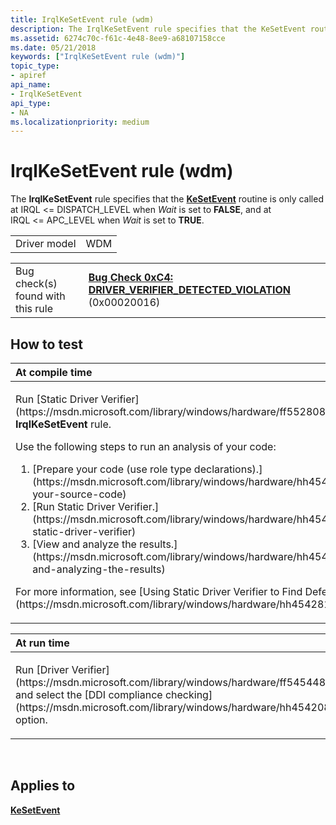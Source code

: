 ```yaml
---
title: IrqlKeSetEvent rule (wdm)
description: The IrqlKeSetEvent rule specifies that the KeSetEvent routine is only called at IRQL�  DISPATCH\_LEVEL when Wait is set to FALSE, and at IRQL�  APC\_LEVEL when Wait is set to TRUE.
ms.assetid: 6274c70c-f61c-4e48-8ee9-a68107158cce
ms.date: 05/21/2018
keywords: ["IrqlKeSetEvent rule (wdm)"]
topic_type:
- apiref
api_name:
- IrqlKeSetEvent
api_type:
- NA
ms.localizationpriority: medium
---
```


# IrqlKeSetEvent rule (wdm)


The **IrqlKeSetEvent** rule specifies that the [**KeSetEvent**](https://msdn.microsoft.com/library/windows/hardware/ff553253) routine is only called at IRQL &lt;= DISPATCH\_LEVEL when *Wait* is set to **FALSE**, and at IRQL &lt;= APC\_LEVEL when *Wait* is set to **TRUE**.

|              |     |
|--------------|-----|
| Driver model | WDM |

|                                   |                                                                                                                                       |
|-----------------------------------|---------------------------------------------------------------------------------------------------------------------------------------|
| Bug check(s) found with this rule | [**Bug Check 0xC4: DRIVER\_VERIFIER\_DETECTED\_VIOLATION**](https://msdn.microsoft.com/library/windows/hardware/ff560187) (0x00020016) |

How to test
-----------

<table>
<colgroup>
<col width="100%" />
</colgroup>
<thead>
<tr class="header">
<th align="left">At compile time</th>
</tr>
</thead>
<tbody>
<tr class="odd">
<td align="left"><p>Run [Static Driver Verifier](https://msdn.microsoft.com/library/windows/hardware/ff552808) and specify the <strong>IrqlKeSetEvent</strong> rule.</p>
Use the following steps to run an analysis of your code:
<ol>
<li>[Prepare your code (use role type declarations).](https://msdn.microsoft.com/library/windows/hardware/hh454281#preparing-your-source-code)</li>
<li>[Run Static Driver Verifier.](https://msdn.microsoft.com/library/windows/hardware/hh454281#running-static-driver-verifier)</li>
<li>[View and analyze the results.](https://msdn.microsoft.com/library/windows/hardware/hh454281#viewing-and-analyzing-the-results)</li>
</ol>
<p>For more information, see [Using Static Driver Verifier to Find Defects in Drivers](https://msdn.microsoft.com/library/windows/hardware/hh454281).</p></td>
</tr>
</tbody>
</table>

<table>
<colgroup>
<col width="100%" />
</colgroup>
<thead>
<tr class="header">
<th align="left">At run time</th>
</tr>
</thead>
<tbody>
<tr class="odd">
<td align="left"><p>Run [Driver Verifier](https://msdn.microsoft.com/library/windows/hardware/ff545448) and select the [DDI compliance checking](https://msdn.microsoft.com/library/windows/hardware/hh454208) option.</p></td>
</tr>
</tbody>
</table>

 

Applies to
----------

[**KeSetEvent**](https://msdn.microsoft.com/library/windows/hardware/ff553253)
 

 





